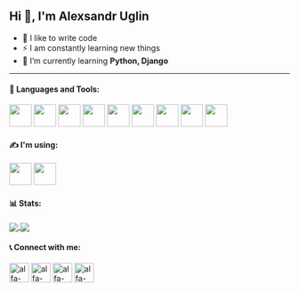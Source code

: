 ## Hi :wave:, I'm Alexsandr Uglin

- :muscle: I like to write code
- ⚡ I am constantly learning new things
- 🌱 I’m currently learning **Python, Django**
---
#### 🧰 Languages and Tools: 
[<image width="40px" src="https://raw.githubusercontent.com/devicons/devicon/master/icons/python/python-original.svg"/>](https://www.python.org)
[<image width="40px" src="https://raw.githubusercontent.com/devicons/devicon/master/icons/mysql/mysql-original-wordmark.svg"/>](https://www.mysql.com/)
[<image width="40px" src="https://raw.githubusercontent.com/devicons/devicon/master/icons/postgresql/postgresql-original-wordmark.svg"/>](https://www.postgresql.org)
[<image width="40px" src="https://raw.githubusercontent.com/detain/svg-logos/780f25886640cef088af994181646db2f6b1a3f8/svg/selenium-logo.svg"/>](https://www.selenium.dev)
[<image width="40px" src="https://www.vectorlogo.zone/logos/git-scm/git-scm-icon.svg"/>](https://git-scm.com/)
[<image width="40px" src="https://raw.githubusercontent.com/devicons/devicon/master/icons/html5/html5-original-wordmark.svg"/>](https://www.w3.org/html/)
[<image width="40px" src="https://raw.githubusercontent.com/devicons/devicon/master/icons/css3/css3-original-wordmark.svg"/>](https://www.w3schools.com/css/)
[<image width="40px" src="https://raw.githubusercontent.com/devicons/devicon/master/icons/bootstrap/bootstrap-plain-wordmark.svg"/>](https://getbootstrap.com)
[<image width="40px" src="https://raw.githubusercontent.com/devicons/devicon/master/icons/gulp/gulp-plain.svg"/>](https://gulpjs.com)

#### ✍️ I'm using:
[<image width="40px" src="img/pycharm_01.svg"/>](dd)
[<image width="40px" src="img/vscode.svg"/>](dd)

#### 📊 Stats:
<a href="https://github.com/alfa-prime/github-readme-stats">
  <img align="center" src="https://github-readme-stats.vercel.app/api?username=alfa-prime&count_private=true&show_icons=true&hide_title=true&hide_rank=true&line_height=23" />
</a>
<a href="https://github.com/alfa-prime/github-readme-stats">
  <img align="center" src="https://github-readme-stats.vercel.app/api/wakatime?username=alfa_prime" />
</a>

#### 📞 Connect with me:
[<image aligin="left" alt="alfa-prime | Telegram" width="35px" src="https://cdn.jsdelivr.net/npm/simple-icons@v3/icons/telegram.svg"/>](https://t.me/AbsoluteBender)
[<image aligin="left" alt="alfa-prime | Instagram" width="35px" src="https://cdn.jsdelivr.net/npm/simple-icons@v3/icons/instagram.svg"/>](https://www.instagram.com/uglin/?hl=ru)
[<image aligin="left" alt="alfa-prime | VK" width="35px" src="https://cdn.jsdelivr.net/npm/simple-icons@v3/icons/facebook.svg"/>](https://www.facebook.com/alfa.prime.one)
[<image aligin="left" alt="alfa-prime | VK" width="35px" src="https://cdn.jsdelivr.net/npm/simple-icons@v3/icons/vk.svg"/>](https://vk.com/alex_uglin)


<!-- #### Support:
[<image width="140px" height="40px" src="https://cdn.buymeacoffee.com/buttons/v2/default-yellow.png"/>](https://www.buymeacoffee.com/alfaprime)
 -->

